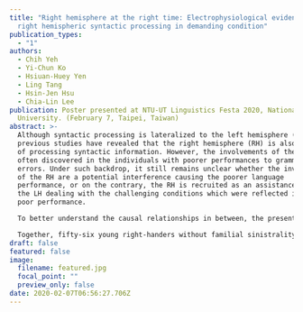 ```yaml
---
title: "Right hemisphere at the right time: Electrophysiological evidence for
  right hemispheric syntactic processing in demanding condition"
publication_types:
  - "1"
authors:
  - Chih Yeh
  - Yi-Chun Ko
  - Hsiuan-Huey Yen
  - Ling Tang
  - Hsin-Jen Hsu
  - Chia-Lin Lee
publication: Poster presented at NTU-UT Linguistics Festa 2020, National Taiwan
  University. (February 7, Taipei, Taiwan)
abstract: >-
  Although syntactic processing is lateralized to the left hemisphere (LH),
  previous studies have revealed that the right hemisphere (RH) is also capable
  of processing syntactic information. However, the involvements of the RH are
  often discovered in the individuals with poorer performances to grammatical
  errors. Under such backdrop, it still remains unclear whether the involvements
  of the RH are a potential interference causing the poorer language
  performance, or on the contrary, the RH is recruited as an assistance to aid
  the LH dealing with the challenging conditions which were reflected in the
  poor performance. 

  To better understand the causal relationships in between, the present study adopted and modified the artificial language (AL) learning paradigm with non-adjacent dependencies in Gómez (2002, 2005). Following the format, the stimuli included four dependency pairs: aXe, bXf, cXg, and dXh, consisting of two-syllable and three-syllable non-words. The difficulty of the AL was manipulated by the transitional probability of the intervening items (variability = 24 or 3, corresponding to the easy or the challenging condition respectively; details were demonstrated in the Table 1). In the experiment, there were four training-testing cycles. During the training session, participants learned the AL by listening monaurally to the strings. In the following testing session, they judged the grammaticality of the strings (containing grammatical pairs like aXe, bXf and ungrammatical pairs like aXf*, bXe*) based on the rule they acquired in the training session. Through the whole experimental procedure, participants’ brain responses were recorded.

  Together, fifty-six young right-handers without familial sinistrality background participated in the present study, and only half of them (twenty-eight participants) had  successfully acquired the rule. When the proficiency of the AL were controlled to be equally high (accuracy > 80%) across the conditions, participants in the easy condition (variability of the intervening item = 24) showed a P600 grammaticality response only in their LH. On the other hand, the participants in the more challenging condition (variability = 3) showed bilateral P600 responses. To the end, our results favored in the explanation that when confronting a demanding task, the involvement of the RH is more likely to be an assistance rather than a hindrance. 
draft: false
featured: false
image:
  filename: featured.jpg
  focal_point: ""
  preview_only: false
date: 2020-02-07T06:56:27.706Z
---
```

